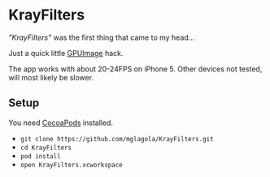 # KrayFilters
*"KrayFilters"* was the first thing that came to my head…

Just a quick little [GPUImage](https://github.com/BradLarson/GPUImage) hack. 

The app works with about 20-24FPS on iPhone 5.  Other devices not tested, will most likely be slower.

## Setup
You need [CocoaPods](http://cocoapods.org/) installed.
- ```git clone https://github.com/mglagola/KrayFilters.git```
- ```cd KrayFilters```
- ```pod install```
- ```open KrayFilters.xcworkspace```

